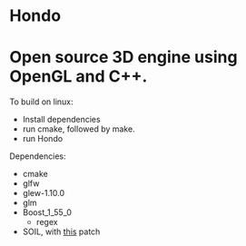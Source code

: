 Hondo
=======

Open source 3D engine using OpenGL and C++.
=======

To build on linux:
  * Install dependencies
  * run cmake, followed by make.
  * run Hondo

Dependencies:
  * cmake
  * glfw
  * glew-1.10.0
  * glm
  * Boost_1_55_0
    * regex
  * SOIL, with [this](https://bugs.debian.org/cgi-bin/bugreport.cgi?bug=727175) patch

